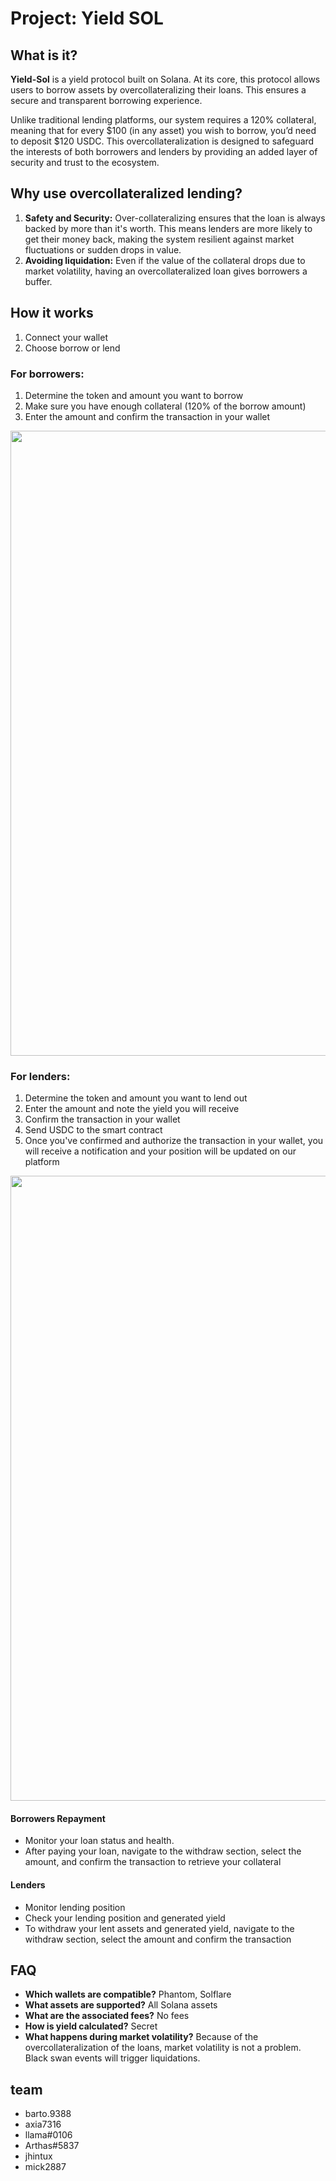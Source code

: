# Project: Yield SOL

## What is it?
**Yield-Sol** is a yield protocol built on Solana. At its core, this protocol allows users to borrow assets by overcollateralizing their loans. This ensures a secure and transparent borrowing experience.

Unlike traditional lending platforms, our system requires a 120% collateral, meaning that for every $100 (in any asset) you wish to borrow, you’d need to deposit $120 USDC. This overcollateralization is designed to safeguard the interests of both borrowers and lenders by providing an added layer of security and trust to the ecosystem.

## Why use overcollateralized lending?
1. **Safety and Security:** Over-collateralizing ensures that the loan is always backed by more than it's worth. This means lenders are more likely to get their money back, making the system resilient against market fluctuations or sudden drops in value.  
2. **Avoiding liquidation:** Even if the value of the collateral drops due to market volatility, having an overcollateralized loan gives borrowers a buffer.

## How it works
1. Connect your wallet 
2. Choose borrow or lend

### For borrowers:
1. Determine the token and amount you want to borrow
2. Make sure you have enough collateral (120% of the borrow amount)
3. Enter the amount and confirm the transaction in your wallet
<img src="https://github.com/edulanasca/yield-sol/assets/72363956/7134ba0b-f7f4-47ad-bb17-c112f7b8f402" width="1000">

### For lenders:
1. Determine the token and amount you want to lend out 
2. Enter the amount and note the yield you will receive 
3. Confirm the transaction in your wallet
4. Send USDC to the smart contract
5. Once you've confirmed and authorize the transaction in your wallet, you will receive a notification and your position will be updated on our platform
<img src="https://github.com/edulanasca/yield-sol/assets/72363956/6d1c4bca-298c-407d-9d9d-7bdb6c3ba7f1" width="1000">

#### Borrowers Repayment
- Monitor your loan status and health.
- After paying your loan, navigate to the withdraw section, select the amount, and confirm the transaction to retrieve your collateral

#### Lenders
- Monitor lending position
- Check your lending position and generated yield
- To withdraw your lent assets and generated yield, navigate to the withdraw section, select the amount and confirm the transaction

## FAQ
- **Which wallets are compatible?** Phantom, Solflare
- **What assets are supported?** All Solana assets
- **What are the associated fees?** No fees
- **How is yield calculated?** Secret
- **What happens during market volatility?** Because of the overcollateralization of the loans, market volatility is not a problem. Black swan events will trigger liquidations.

## team 
- barto.9388
- axia7316
- llama#0106
- Arthas#5837
- jhintux
- mick2887

